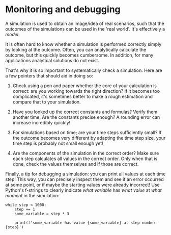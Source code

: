 # Monitoring and debugging

A simulation is used to obtain an image/idea of real scenarios, such that the outcomes of the simulations can be used in the 'real world'. It's effectively a *model*.

It is often hard to know whether a simulation is performed correctly simply by looking at the outcome. Often, you can analytically calculate the outcome, but this quickly becomes cumbersome. In addition, for many applications analytical solutions do not exist.

That's why it is so important to systematically check a simulation. Here are a few pointers that should aid in doing so:

1. Check using a pen and paper whether the core of your calculation is correct: are you working towards the right direction? If it becomes too complicated, it's sometimes better to make a rough estimation and compare that to your simulation.

2. Have you looked up the correct constants and formulas? Verify them another time. Are the constants precise enough? A rounding error can increase incredibly quickly!

3. For simulations based on time; are your time steps sufficiently small? If the outcome becomes very different by adapting the time step size, your time step is probably not small enough yet!

4. Are the components of the simulation in the correct order? Make sure each step calculates all values in the correct order. Only when that is done, check the values themselves and if those are correct.

Finally, a tip for debugging a simulation: you can print all values at each time step! This way, you can precisely inspect them and see if an error occurred at some point, or if maybe the starting values were already incorrect! Use Python's f-strings to clearly indicate  _what variable_ has _what value_ at _what moment_ in the simulation:

    while step < 1000:
        step += 1
        some_variable = step * 3

        print(f'some_variable has value {some_variable} at step number {step}')
